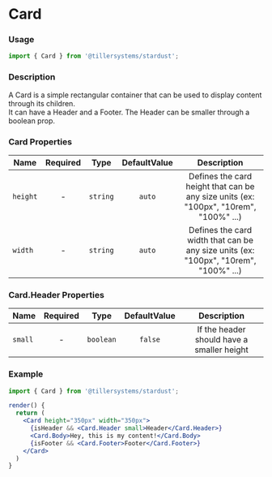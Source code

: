 # Card

### Usage

```jsx
import { Card } from '@tillersystems/stardust';
```

### Description

A Card is a simple rectangular container that can be used to display content through its children.  
It can have a Header and a Footer. The Header can be smaller through a boolean prop.

<!-- STORY -->

### Card Properties

| Name     | Required |   Type   | DefaultValue |                                      Description                                      |
| -------- | :------: | :------: | :----------: | :-----------------------------------------------------------------------------------: |
| `height` |    -     | `string` |    `auto`    | Defines the card height that can be any size units (ex: "100px", "10rem", "100%" ...) |
| `width`  |    -     | `string` |    `auto`    | Defines the card width that can be any size units (ex: "100px", "10rem", "100%" ...)  |

### Card.Header Properties

| Name    | Required |   Type    | DefaultValue |                Description                 |
| ------- | :------: | :-------: | :----------: | :----------------------------------------: |
| `small` |    -     | `boolean` |   `false`    | If the header should have a smaller height |

### Example

```jsx
import { Card } from '@tillersystems/stardust';

render() {
  return (
    <Card height="350px" width="350px">
      {isHeader && <Card.Header small>Header</Card.Header>}
      <Card.Body>Hey, this is my content!</Card.Body>
      {isFooter && <Card.Footer>Footer</Card.Footer>}
    </Card>
  )
}
```
